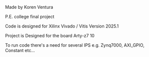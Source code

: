 Made by Koren Ventura

P.E. college final project

Code is designed for Xilinx Vivado / Vitis Version 2025.1

Project is Designed for the board Arty-z7 10

To run code there's a need for several IPS e.g. Zynq7000, AXI_GPIO, Constant etc...
